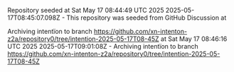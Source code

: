 Repository seeded at Sat May 17 08:44:49 UTC 2025
 2025-05-17T08:45:07.098Z - This repository was seeded from GitHub Discussion  at 

Archiving intentïon to branch https://github.com/xn-intenton-z2a/repository0/tree/intention-2025-05-17T08-45Z at Sat May 17 08:46:16 UTC 2025
2025-05-17T09:01:08Z - Archiving intentïon to branch https://github.com/xn-intenton-z2a/repository0/tree/intention-2025-05-17T08-45Z

